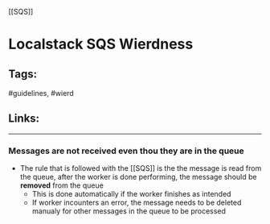 [[SQS]]

# Localstack SQS Wierdness

## Tags:
#guidelines, #wierd

## Links:

---

### Messages are not received even thou they are in the queue
- The rule that is followed with the [[SQS]] is the the message is read from the queue, after the worker is done performing, the message should be **removed** from the queue
	- This is done automatically if the worker finishes as intended
	- If worker incounters an error, the message needs to be deleted manualy for other messages in the queue to be processed

